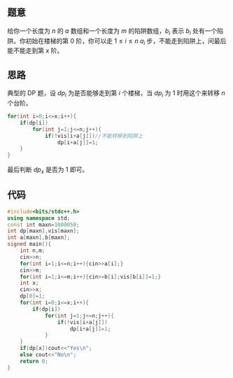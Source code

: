 ## 题意
给你一个长度为 $n$ 的 $a$ 数组和一个长度为 $m$ 的陷阱数组，$b_i$ 表示 $b_i$ 处有一个陷阱。你初始在楼梯的第 $0$ 阶，你可以走 $1\le i\le n\ a_i$ 步，不能走到陷阱上，问最后能不能走到第 $x$ 阶。
## 思路
典型的 DP 题，设 $dp_{i}$ 为是否能够走到第 $i$ 个楼梯，当 $dp_i$ 为 $1$ 时用这个来转移 $n$ 个台阶。

```cpp
for(int i=0;i<=x;i++){
	if(dp[i])
		for(int j=1;j<=n;j++){
			if(!vis[i+a[j]])//不能转移到陷阱上
				dp[i+a[j]]=1;
	}
}
```

最后判断 $dp_x$ 是否为 $1$ 即可。

## 代码

```cpp
#include<bits/stdc++.h>
using namespace std;
const int maxn=1000050;
int dp[maxn],vis[maxn];
int a[maxn],b[maxn];
signed main(){
	int n,m;
	cin>>n;
	for(int i=1;i<=n;i++){cin>>a[i];}
	cin>>m;
	for(int i=1;i<=m;i++){cin>>b[i];vis[b[i]]=1;}
	int x;
	cin>>x;
	dp[0]=1;
	for(int i=0;i<=x;i++){
		if(dp[i])
			for(int j=1;j<=n;j++){
				if(!vis[i+a[j]])
					dp[i+a[j]]=1;
			}
	}
	if(dp[x])cout<<"Yes\n";
	else cout<<"No\n";
	return 0;
}
```
